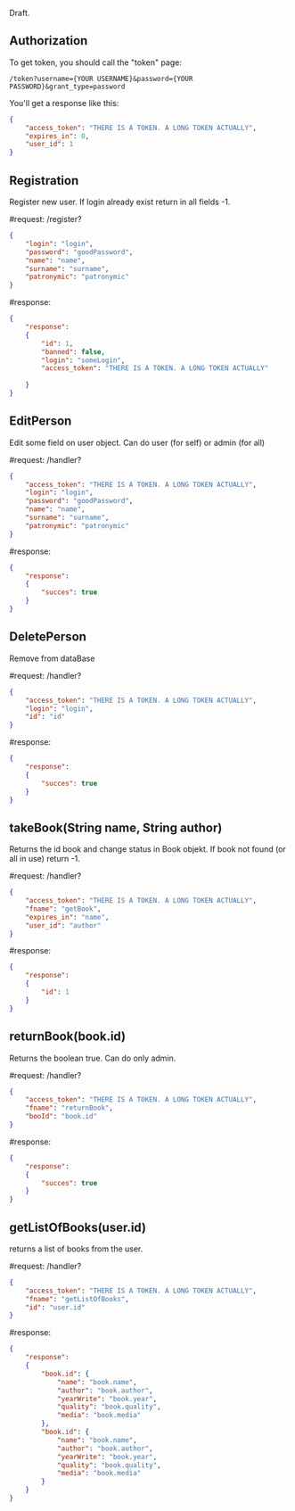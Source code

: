 Draft.

## Authorization

To get token, you should call the "token" page:

`/token?username={YOUR USERNAME}&password={YOUR PASSWORD}&grant_type=password`

You'll get a response like this:

```json
{
    "access_token": "THERE IS A TOKEN. A LONG TOKEN ACTUALLY",
    "expires_in": 0,
    "user_id": 1
}
```


## Registration

Register new user. If login already exist return in all fields -1.

#request:
/register?

```json
{
    "login": "login",
    "password": "goodPassword",
    "name": "name",
    "surname": "surname",
    "patronymic": "patronymic"
}
```

#response:
```json
{
    "response":
    {
        "id": 1,
        "banned": false,
        "login": "someLogin",
        "access_token": "THERE IS A TOKEN. A LONG TOKEN ACTUALLY"
        
    }
}
```

## EditPerson 

Edit some field on user object. Can do user (for self) or admin (for all)

#request:
/handler?

```json
{
    "access_token": "THERE IS A TOKEN. A LONG TOKEN ACTUALLY",
    "login": "login",
    "password": "goodPassword",
    "name": "name",
    "surname": "surname",
    "patronymic": "patronymic"
}
```

#response:
```json
{
    "response":
    {
        "succes": true
    }
}
```

## DeletePerson 

Remove from dataBase

#request:
/handler?

```json
{
    "access_token": "THERE IS A TOKEN. A LONG TOKEN ACTUALLY",
    "login": "login",
    "id": "id"
}
```

#response:
```json
{
    "response":
    {
        "succes": true
    }
}
```

## takeBook(String name, String author)

Returns the id book and change status in Book objekt. If book not found (or all in use) return -1. 

#request:
/handler?

```json
{
    "access_token": "THERE IS A TOKEN. A LONG TOKEN ACTUALLY",
    "fname": "getBook",
    "expires_in": "name",
    "user_id": "author"
}
```

#response:
```json
{
    "response":
    {
        "id": 1
    }
}
```

## returnBook(book.id)

Returns the boolean true. Can do only admin.

#request:
/handler?

```json
{
    "access_token": "THERE IS A TOKEN. A LONG TOKEN ACTUALLY",
    "fname": "returnBook",
    "booId": "book.id"
}
```

#response:
```json
{
    "response":
    {
        "succes": true
    }
}
```

## getListOfBooks(user.id)

returns a list of books from the user.

#request:
/handler?

```json
{
    "access_token": "THERE IS A TOKEN. A LONG TOKEN ACTUALLY",
    "fname": "getListOfBooks",
    "id": "user.id"
}
```

#response:
```json
{
    "response":
    {
        "book.id": {
            "name": "book.name",
            "author": "book.author",
            "yearWrite": "book.year",
            "quality": "book.quality",
            "media": "book.media"
        },
        "book.id": {
            "name": "book.name",
            "author": "book.author",
            "yearWrite": "book.year",
            "quality": "book.quality",
            "media": "book.media"
        }
    }
}
```

